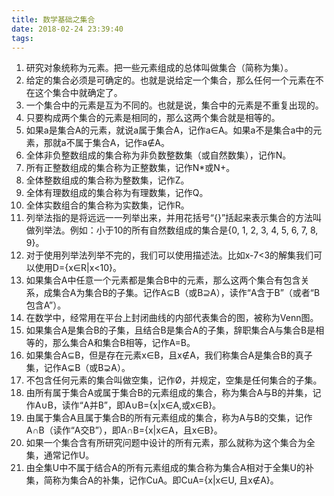 ```yaml
---
title: 数学基础之集合
date: 2018-02-24 23:39:40
tags:
---
```

1. 研究对象统称为元素。把一些元素组成的总体叫做集合（简称为集）。
2. 给定的集合必须是可确定的。也就是说给定一个集合，那么任何一个元素在不在这个集合中就确定了。
3. 一个集合中的元素是互为不同的。也就是说，集合中的元素是不重复出现的。
4. 只要构成两个集合的元素是相同的，那么这两个集合就是相等的。
5. 如果a是集合A的元素，就说a属于集合A，记作a∈A。如果a不是集合a中的元素，那就a不属于集合A，记作a∉A。
6. 全体非负整数组成的集合称为非负数整数集（或自然数集），记作N。
7. 所有正整数组成的集合称为正整数集，记作N*或N+。
8. 全体整数组成的集合称为整数集，记作Z。
9. 全体有理数组成的集合称为有理数集，记作Q。
10. 全体实数组合的集合称为实数集，记作R。
11. 列举法指的是将远远一一列举出来，并用花括号“{}”括起来表示集合的方法叫做列举法。例如：小于10的所有自然数组成的集合是{0, 1, 2, 3, 4, 5, 6, 7, 8, 9}。
12. 对于使用列举法列举不完的，我们可以使用描述法。比如x-7<3的解集我们可以使用D={x∈R|x<10}。
13. 如果集合A中任意一个元素都是集合B中的元素，那么这两个集合有包含关系，成集合A为集合B的子集。记作A⊆B（或B⊇A），读作“A含于B”（或者“B包含A”）。
14. 在数学中，经常用在平台上封闭曲线的内部代表集合的图，被称为Venn图。
15. 如果集合A是集合B的子集，且结合B是集合A的子集，辞职集合A与集合B是相等的，那么集合A和集合B相等，记作A=B。
16. 如果集合A⊆B，但是存在元素x∈B，且x∉A，我们称集合A是集合B的真子集，记作A⊊B（或B⊋A）。
17. 不包含任何元素的集合叫做空集，记作Ø，并规定，空集是任何集合的子集。
18. 由所有属于集合A或属于集合B的元素组成的集合，称为集合A与B的并集，记作A∪B，读作“A并B”，即A∪B={x|x∈A,或x∈B}。
19. 由属于集合A且属于集合B的所有元素组成的集合，称为A与B的交集，记作A∩B（读作“A交B”），即A∩B={x|x∈A，且x∈B}。
20. 如果一个集合含有所研究问题中设计的所有元素，那么就称为这个集合为全集，通常记作U。
21. 由全集U中不属于结合A的所有元素组成的集合称为集合A相对于全集U的补集，简称为集合A的补集，记作CuA。即CuA={x|x∈U, 且x∉A}。

